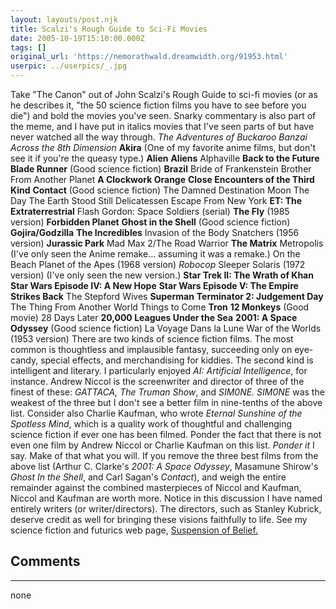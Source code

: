 ```yaml
---
layout: layouts/post.njk
title: Scalzi's Rough Guide to Sci-Fi Movies
date: 2005-10-19T15:10:00.000Z
tags: []
original_url: 'https://nemorathwald.dreamwidth.org/91953.html'
userpic: ../userpics/_.jpg
---
```

Take "The Canon" out of John Scalzi's Rough Guide to sci-fi movies (or as he describes it, "the 50 science fiction films you have to see before you die") and bold the movies you've seen. Snarky commentary is also part of the meme, and I have put in italics movies that I've seen parts of but have never watched all the way through. _The Adventures of Buckaroo Banzai Across the 8th Dimension_ **Akira** (One of my favorite anime films, but don't see it if you're the queasy type.) **Alien** **Aliens** Alphaville **Back to the Future** **Blade Runner** (Good science fiction) **Brazil** Bride of Frankenstein Brother From Another Planet **A Clockwork Orange** **Close Encounters of the Third Kind** **Contact** (Good science fiction) The Damned Destination Moon The Day The Earth Stood Still Delicatessen Escape From New York **ET: The Extraterrestrial** Flash Gordon: Space Soldiers (serial) **The Fly** (1985 version) **Forbidden Planet** **Ghost in the Shell** (Good science fiction) **Gojira/Godzilla** **The Incredibles** Invasion of the Body Snatchers (1956 version) **Jurassic Park** Mad Max 2/The Road Warrior **The Matrix** Metropolis (I've only seen the Anime remake... assuming it was a remake.) On the Beach Planet of the Apes (1968 version) _Robocop_ Sleeper Solaris (1972 version) (I've only seen the new version.) **Star Trek II: The Wrath of Khan** **Star Wars Episode IV: A New Hope** **Star Wars Episode V: The Empire Strikes Back** The Stepford Wives **Superman** **Terminator 2: Judgement Day** The Thing From Another World Things to Come **Tron** **12 Monkeys** (Good movie) 28 Days Later **20,000 Leagues Under the Sea** **2001: A Space Odyssey** (Good science fiction) La Voyage Dans la Lune War of the Worlds (1953 version) There are two kinds of science fiction films. The most common is thoughtless and implausible fantasy, succeeding only on eye-candy, special effects, and merchandising for kiddies. The second kind is intelligent and literary. I particularly enjoyed _AI: Artificial Intelligence_, for instance. Andrew Niccol is the screenwriter and director of three of the finest of these: _GATTACA, The Truman Show_, and _SIM0NE. SIM0NE_ was the weakest of the three but I don't see a better film in nine-tenths of the above list. Consider also Charlie Kaufman, who wrote _Eternal Sunshine of the Spotless Mind_, which is a quality work of thoughtful and challenging science fiction if ever one has been filmed. Ponder the fact that there is not even one film by Andrew Niccol or Charlie Kaufman on this list. _Ponder it_ I say. Make of that what you will. If you remove the three best films from the above list (Arthur C. Clarke's _2001: A Space Odyssey_, Masamune Shirow's _Ghost In the Shell_, and Carl Sagan's _Contact_), and weigh the entire remainder against the combined masterpieces of Niccol and Kaufman, Niccol and Kaufman are worth more. Notice in this discussion I have named entirely writers (or writer/directors). The directors, such as Stanley Kubrick, deserve credit as well for bringing these visions faithfully to life. See my science fiction and futurics web page, [Suspension of Belief.](http://www.nemorathwald.com/SFandF.htm)

## Comments

---

none
